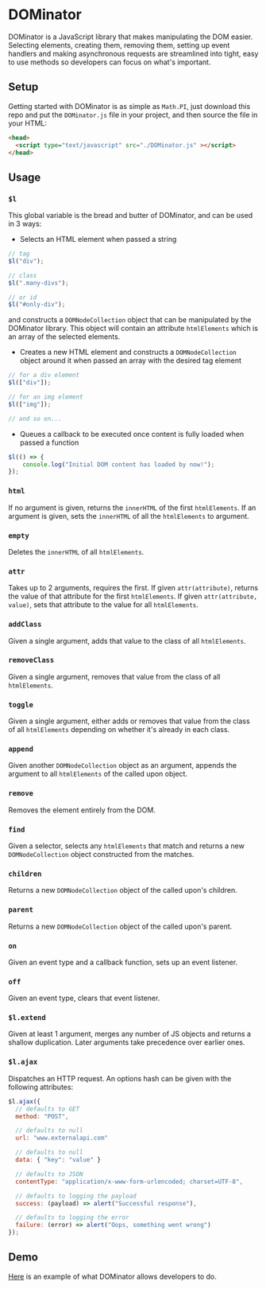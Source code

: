 # DOMinator

DOMinator is a JavaScript library that makes manipulating the DOM easier. Selecting elements, creating them, removing them, setting up event handlers and making asynchronous requests are streamlined into tight, easy to use methods so developers can focus on what's important.

## Setup

Getting started with DOMinator is as simple as `Math.PI`, just download this repo and put the `DOMinator.js` file in your project, and then source the file in your HTML:

```html
<head>
  <script type="text/javascript" src="./DOMinator.js" ></script>
</head>
```

## Usage

### `$l`
This global variable is the bread and butter of DOMinator, and can be used in 3 ways:

  - Selects an HTML element when passed a string
  ```javascript
  // tag
  $l("div");

  // class
  $l(".many-divs");

  // or id
  $l("#only-div");
  ```
  and constructs a `DOMNodeCollection` object that can be manipulated by the DOMinator library. This object will contain an attribute `htmlElements` which is an array of the selected elements.

  - Creates a new HTML element and constructs a `DOMNodeCollection` object around it when passed an array with the desired tag element
  ```javascript
  // for a div element
  $l(["div"]);

  // for an img element
  $l(["img"]);

  // and so on...
  ```

  - Queues a callback to be executed once content is fully loaded when passed a function
  ```javascript
  $l(() => {
      console.log("Initial DOM content has loaded by now!");
  });
  ```

### `html`

If no argument is given, returns the `innerHTML` of the first `htmlElements`. If an argument is given, sets the `innerHTML` of all the `htmlElements` to argument.

### `empty`

Deletes the `innerHTML` of all `htmlElements`.

### `attr`

Takes up to 2 arguments, requires the first. If given `attr(attribute)`, returns the value of that attribute for the first `htmlElements`. If given `attr(attribute, value)`, sets that attribute to the value for all `htmlElements`.

### `addClass`

Given a single argument, adds that value to the class of all `htmlElements`.

### `removeClass`

Given a single argument, removes that value from the class of all `htmlElements`.

### `toggle`

Given a single argument, either adds or removes that value from the class of all `htmlElements` depending on whether it's already in each class.

### `append`

Given another `DOMNodeCollection` object as an argument, appends the argument to all `htmlElements` of the called upon object.

### `remove`

Removes the element entirely from the DOM.

### `find`

Given a selector, selects any `htmlElements` that match and returns a new `DOMNodeCollection` object constructed from the matches.

### `children`

Returns a new `DOMNodeCollection` object of the called upon's children.

### `parent`

Returns a new `DOMNodeCollection` object of the called upon's parent.

### `on`

Given an event type and a callback function, sets up an event listener.

### `off`

Given an event type, clears that event listener.

### `$l.extend`

Given at least 1 argument, merges any number of JS objects and returns a shallow duplication. Later arguments take precedence over earlier ones.

### `$l.ajax`

Dispatches an HTTP request. An options hash can be given with the following attributes:
```javascript
$l.ajax({
  // defaults to GET
  method: "POST",

  // defaults to null
  url: "www.externalapi.com"

  // defaults to null
  data: { "key": "value" }

  // defaults to JSON
  contentType: "application/x-www-form-urlencoded; charset=UTF-8",

  // defaults to logging the payload
  success: (payload) => alert("Successful response"),

  // defaults to logging the error
  failure: (error) => alert("Oops, something went wrong")
});
```

## Demo

[Here](http://matthewschmuckler.com/DOMinator_demo/) is an example of what DOMinator allows developers to do.
